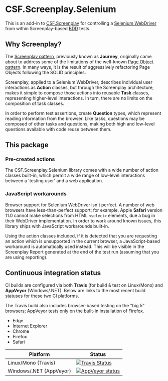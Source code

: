 # CSF.Screenplay.Selenium
This is an add-in to [CSF.Screenplay] for controlling a [Selenium WebDriver] from within Screenplay-based [BDD] tests.

[CSF.Screenplay]: https://github.com/csf-dev/CSF.Screenplay
[Selenium WebDriver]: https://www.seleniumhq.org/
[BDD]: https://en.wikipedia.org/wiki/Behavior-driven_development

## Why Screenplay?
The [Screenplay pattern], previously known as **Journey**, originally came about to address some of the limitations of the well-known [Page Object pattern]. In many ways, it is the result of aggressively refactoring Page Objects following the SOLID principles.

[Screenplay pattern]: https://www.infoq.com/articles/Beyond-Page-Objects-Test-Automation-Serenity-Screenplay
[Page Object pattern]: https://martinfowler.com/bliki/PageObject.html

Screenplay, applied to a Selenium WebDriver, describes individual user interactions as **Action** classes, but through the Screenplay architecture, makes it simple to compose those actions into reusable **Task** classes, representing higher-level interactions. In turn, there are no limits on the composition of task classes.

In order to perform test assertions, create **Question** types, which represent reading information from the browser.  Like tasks, questions may be composed of other tasks and questions, making both high and low-level questions available with code reuse between them.

## This package

### Pre-created actions
The CSF.Screenplay.Selenium library comes with a wide number of action classes built-in, which permit a wide range of low-level interactions between a 'testing user' and a web application.

### JavaScript workarounds
Browser support for Selenium WebDriver isn't perfect.  A number of web browsers have less-than-perfect support; for example, Apple **Safari** version 11.0 cannot make selections from HTML `<select>` elements, due a bug in their WebDriver implementation.  In order to work around known issues, this library ships with JavaScript workarounds built-in.

Using the action classes included, if it is detected that you are requesting an action which is unsupported in the current browser, a JavaScript-based workaround is automatically used instead.  This will be visible in the Screenplay Report generated at the end of the test run (assuming that you are using reporting).

## Continuous integration status
CI builds are configured via both **Travis** (for build & test on Linux/Mono) and **AppVeyor** (Windows/.NET).
Below are links to the most recent build statuses for these two CI platforms.

The Travis build also includes browser-based testing on the "big 5" browsers; AppVeyor tests only on the built-in installation of Firefox.

* Edge
* Internet Explorer
* Chrome
* Firefox
* Safari

Platform | Status
-------- | ------
Linux/Mono (Travis) | [![Travis Status](https://travis-ci.org/csf-dev/CSF.Screenplay.Selenium.svg?branch=master)](https://travis-ci.org/csf-dev/CSF.Screenplay.Selenium)
Windows/.NET (AppVeyor) | [![AppVeyor status](https://ci.appveyor.com/api/projects/status/ffp7d1jpa4gtkf5n/branch/master?svg=true)](https://ci.appveyor.com/project/craigfowler/csf-screenplay-selenium)
